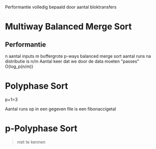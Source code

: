 Performantie volledig bepaald door aantal bloktransfers


# Multiway Balanced Merge Sort

## Performantie
n aantal inputs
m buffergrote
p-ways balanced merge sort
aantal runs na distributie is n/m
Aantal keer dat we door de data moeten "passes" O(log_p(n/m))
# Polyphase Sort
p+1=3

Aantal runs op in een gegeven file is een fibonaccigetal


# p-Polyphase Sort
> niet te kennen

